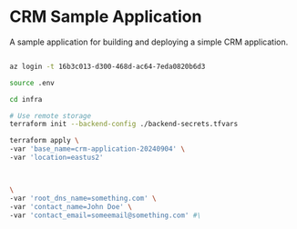 # CRM Sample Application

A sample application for building and deploying a simple CRM application.

```bash

az login -t 16b3c013-d300-468d-ac64-7eda0820b6d3

source .env

cd infra

# Use remote storage
terraform init --backend-config ./backend-secrets.tfvars

terraform apply \
-var 'base_name=crm-application-20240904' \
-var 'location=eastus2' 



\
-var 'root_dns_name=something.com' \
-var 'contact_name=John Doe' \
-var 'contact_email=someemail@something.com' #\


```